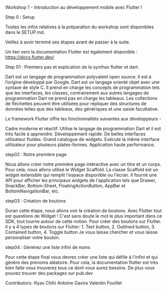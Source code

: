 Workshop 1 - Introduction au développement mobile avec Flutter !

Step 0 : Setup

Toutes les infos relatives à la préparation du workshop sont disponibles dans le SETUP.md.

Veillez à avoir terminé ses étapes avant de passer à la suite.

Un lien vers la documentation Flutter est également disponible : https://docs.flutter.dev/

Step 01 : Premiers pas et explication de la synthax flutter et dart.

Dart est un langage de programmation polyvalent open source. Il est à l’origine développé par Google.
Dart est un langage orienté objet avec une syntaxe de style C. Il prend en charge les concepts de programmation tels que les interfaces,
les classes, contrairement aux autres langages de programmation Dart ne prend pas en charge les tableaux. Les collections de fléchettes
peuvent être utilisées pour répliquer des structures de données telles que des tableaux, des génériques et une saisie facultative.

Le framework Flutter offre les fonctionnalités suivantes aux développeurs -

Cadre moderne et réactif.
Utilise le langage de programmation Dart et il est très facile à apprendre.
Développement rapide.
De belles interfaces utilisateur fluides.
Grand catalogue de widgets.
Exécute la même interface utilisateur pour plusieurs plates-formes.
Application haute performance.

step02 : Notre première page

Nous allons créer notre première page intéractive avec un titre et un corps.
Pour cela, nous allons utilisé le Widget Scaffold.
La classe Scaffold est un widget extensible qui remplit l'espace disponible ou l'écran. Il fournit une API pour afficher les principaux widgets de
l'application tels que Drawer, SnackBar, Bottom-Sheet, FloatingActionButton, AppBar et BottomNavigationBar, etc.

step03 : Création de boutons

Duran cette étape, nous allons voir la création de boutons. Avec Flutter tout est questions de Widget ! C'est sans doute le mot le plus important
dans ce SDK, tout tourne autour de cette notion. Pour créer des boutons sur Flutter.
Il y a 4 types de boutons sur Flutter: 1. Text button, 2. Outlined button, 3. Contained button, 4. Toggle button
Je vous laisse chercher et vous laisse personaliser votre bouton.

step04 : Générez une liste infini de noms

Pour cette étape final vous devrez créer une liste qui défile à l'infini et qui génère des prenoms aléatoire.
Pour cela, la documentation flutter est très bien faite vous trouverez tous ce dont vous aurez besoins.
De plus vous pouvez trouver des packages sur pub.dev

Contributors:
Illyas Chihi
Antoine Gavira
Valentin Fouillet
